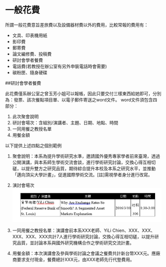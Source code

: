 # 一般花費

所謂一般花費意旨差旅費以及設備器材費以外的費用，比較常報的費用有：

* 文具、印表機用紙
* 影印費
* 郵寄費
* 論文編修費、投稿費
* 研討會學者餐費
* 電話費(若教授在辦公室有另外申裝電話時會需要)
* 碳粉匣、隨身硬碟


##研討會學者餐費

此花費僅系辦公室之曾玉芳小姐可以報帳，因此只要交付三樣東西給她即可，分別為：發票、該次餐點項目單、以電子郵件寄送之word文件。
word文件須包含四部分：

1. 此次聚會說明
2. 研討會場次：含組別/演講者、主題、日期、地點、時間
3. 一同用餐之教授名單
4. 用餐金額

以下提供上述四點之個別範例

1. 聚會說明：本系為提升學術研究水準，邀請國外優秀專家學者前來臺灣，透過公開演講，與本系師生學術交流會談，進行學術研究討論，交換心得互相切磋，以提升雙方之研究品質，期待綜合提升本校及本系之研究水平，並推動「邁向頂尖大學計畫」，促進國際學術交流。[註]需視學者身分進行改寫。

2. 演討會場次
  ![](研討會餐費.png)
3. 一同用餐之教授名單：演講會前本系XXX老師、YiLi Chien、XXX、XXX、XXX、XXX、XXX共計7人進行學術研究討論，交換心得互相切磋，以提升研究品質，並討論本系與國外研究機構合作之學術研究交流計畫。

4. 用餐金額：本次演講會及參與學術討論之會議之餐費共計新台幣XXX元。應廠商要求支付現金，餐費總計XXX元，由XXX老師先行代墊費用。





